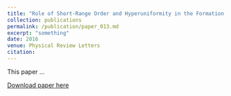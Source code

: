 ```yaml
---
title: "Role of Short-Range Order and Hyperuniformity in the Formation of Band Gaps in Disordered Photonic Materials"
collection: publications
permalink: /publication/paper_013.md
excerpt: "something"
date: 2016
venue: Physical Review Letters
citation:
---
```

This paper ...

[Download paper here](http://pfdamasceno.github.io/files/2016_Froufe-Perez.pdf)
